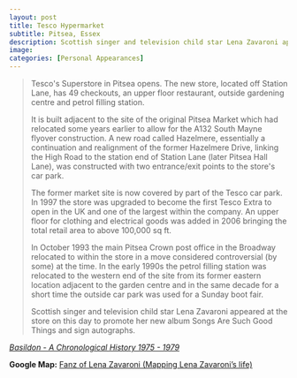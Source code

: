 ```yaml
---
layout: post
title: Tesco Hypermarket
subtitle: Pitsea, Essex
description: Scottish singer and television child star Lena Zavaroni appeared at the store on this day to promote her new album Songs Are Such Good Things and sign autographs.
image:
categories: [Personal Appearances]
---
```


> Tesco's Superstore in Pitsea opens. The new store, located off Station Lane, has 49 checkouts, an upper floor restaurant, outside gardening centre and petrol filling station.
>
> It is built adjacent to the site of the original Pitsea Market which had relocated some years earlier to allow for the A132 South Mayne flyover construction. A new road called Hazelmere, essentially a continuation and realignment of the former Hazelmere Drive, linking the High Road to the station end of Station Lane (later Pitsea Hall Lane), was constructed with two entrance/exit points to the store's car park.
>
> The former market site is now covered by part of the Tesco car park. In 1997 the store was upgraded to become the first Tesco Extra to open in the UK and one of the largest within the company. An upper floor for clothing and electrical goods was added in 2006 bringing the total retail area to above 100,000 sq ft.
>
> In October 1993 the main Pitsea Crown post office in the Broadway relocated to within the store in a move considered controversial (by some) at the time. In the early 1990s the petrol filling station was relocated to the western end of the site from its former eastern location adjacent to the garden centre and in the same decade for a short time the outside car park was used for a Sunday boot fair.
>
> Scottish singer and television child star Lena Zavaroni appeared at the store on this day to promote her new album Songs Are Such Good Things and sign autographs.

<cite>[Basildon - A Chronological History 1975 - 1979](http://www.basildon.com/history/chronology/19751979.html#:~:text=26th%20July)</cite>

<!-- [Songs Are Such Good Things](/discography/studio-albums/songs-are-such-good-things.html) -->

**Google Map:**
<span class="post-categories"><a href="https://www.google.com/maps/d/u/0/viewer?mid=1D1D0ERV_FQMNb9XZzJ-J3yUlK8aI4vhI&ll=51.562478199999994%2C0.501951599999984&z=19">Fanz of Lena Zavaroni (Mapping Lena Zavaroni’s life)</a></span>

